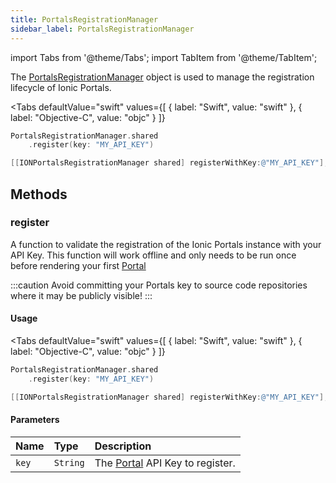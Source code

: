 ```yaml
---
title: PortalsRegistrationManager
sidebar_label: PortalsRegistrationManager
---
```


import Tabs from '@theme/Tabs';
import TabItem from '@theme/TabItem';

The [PortalsRegistrationManager](./portal-manager) object is used to manage the registration lifecycle of Ionic Portals. 

<Tabs
  defaultValue="swift"
  values={[
    { label: "Swift", value: "swift" },
    { label: "Objective-C", value: "objc" }
  ]}
>

<TabItem value="swift">

```swift
PortalsRegistrationManager.shared
    .register(key: "MY_API_KEY")
```

</TabItem>

<TabItem value="objc">

```objectivec
[[IONPortalsRegistrationManager shared] registerWithKey:@"MY_API_KEY"];
```

</TabItem>

</Tabs>

## Methods

### register

A function to validate the registration of the Ionic Portals instance with your API Key. This function will work offline and only needs to be run once before rendering your first [Portal](./portal)

:::caution
Avoid committing your Portals key to source code repositories where it may be publicly visible!
:::

#### Usage

<Tabs
  defaultValue="swift"
  values={[
    { label: "Swift", value: "swift" },
    { label: "Objective-C", value: "objc" }
  ]}
>

<TabItem value="swift">

```swift
PortalsRegistrationManager.shared
    .register(key: "MY_API_KEY")
```

</TabItem>

<TabItem value="objc">

```objectivec
[[IONPortalsRegistrationManager shared] registerWithKey:@"MY_API_KEY"];
```

</TabItem>

</Tabs>

#### Parameters

Name | Type | Description
:------ | :------ | :------
`key` | `String` | The [Portal](./portal) API Key to register.

